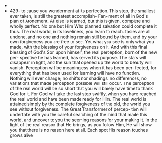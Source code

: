-
- 429-
to cause you wonderment at its perfection.
This step, the smallest ever taken, is still the greatest accomplish-
Fan-
ment of all in God's plan of Atonement. All else is learned, but this is given,
complete and wholly perfect. No one but Him Who planned salvation could
complete it thus. The real world, in its loveliness, you learn to reach.
tasies are all undone, and no one and nothing remain still bound by them, and
by your own forgiveness you are free to see. Yet what you see is only what
you made, with the blessing of your forgiveness on it. And with this final
blessing of God's Son upon himself, the real perception, born of the new per-
spective he has learned, has served its purpose.
The stars will disappear in light, and the sun that opened up the world
to beauty will vanish. Perception will be meaningless when it has been per-
fected, for everything that has been used for learning will have no function.
Nothing will ever change; no shifts nor shadings, no differences, no variations
that made perception possible will still occur. The perception of the real
world will be so short that you will barely have time to thank God for it. For
God will take the last step swiftly, when you have reached the real world and
have been made ready for Him.
The real world is attained simply by the complete forgiveness of the
old, the world you see without forgiveness. The Great Transformer of percep-
tion will undertake with you the careful searching of the mind that made this
world, and uncover to you the seeming reasons for your making it. In the
light of the real reason that He brings, as you follow Him, He will show you
that there is no reason here at all. Each spot His reason touches grows alive
